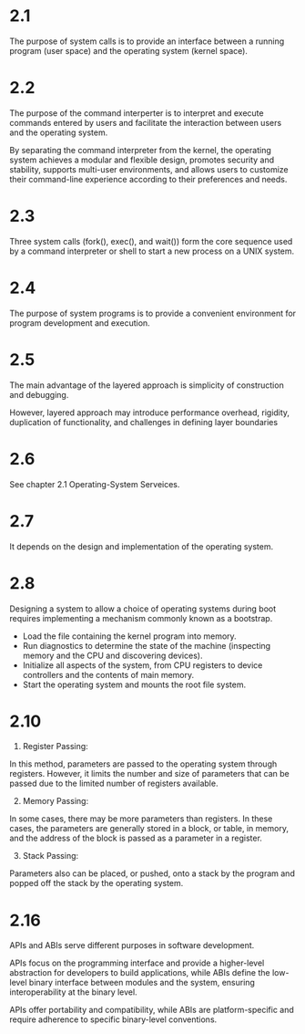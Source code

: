 # 2.1

The purpose of system calls is to provide an interface between a running program (user space) and the operating system (kernel space). 

# 2.2

The purpose of the command interperter is to interpret and execute commands entered by users and facilitate the interaction between users and the operating system.

By separating the command interpreter from the kernel, the operating system achieves a modular and flexible design, promotes security and stability, supports multi-user environments, and allows users to customize their command-line experience according to their preferences and needs.

# 2.3

Three system calls (fork(), exec(), and wait()) form the core sequence used by a command interpreter or shell to start a new process on a UNIX system. 

# 2.4

The purpose of system programs is to provide a convenient environment for program development and execution.

# 2.5

The main advantage of the layered approach is simplicity of construction and debugging. 

However, layered approach may introduce performance overhead, rigidity, duplication of functionality, and challenges in defining layer boundaries

# 2.6

See chapter 2.1 Operating-System Serveices.

# 2.7 

It depends on the design and implementation of the operating system.

# 2.8

Designing a system to allow a choice of operating systems during boot requires implementing a mechanism commonly known as a bootstrap.

- Load the file containing the kernel program into memory.
- Run diagnostics to determine the state of the machine (inspecting memory and the CPU and discovering devices).
-  Initialize all aspects of the system, from CPU registers to device controllers and the contents of main memory.
- Start the operating system and mounts the root file system.

# 2.10

1. Register Passing:

In this method, parameters are passed to the operating system through registers. However, it limits the number and size of parameters that can be passed due to the limited number of registers available.

2. Memory Passing:

In some cases, there may be more parameters than registers. In these cases, the parameters are generally stored in a block, or table, in memory, and the address of the block is passed as a parameter in a register.

3. Stack Passing:

Parameters also can be placed, or pushed, onto a stack by the program and popped off the stack by the operating system.

# 2.16

APIs and ABIs serve different purposes in software development. 

APIs focus on the programming interface and provide a higher-level abstraction for developers to build applications, while ABIs define the low-level binary interface between modules and the system, ensuring interoperability at the binary level. 

APIs offer portability and compatibility, while ABIs are platform-specific and require adherence to specific binary-level conventions.
